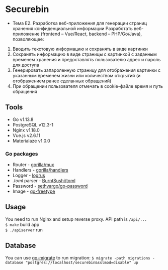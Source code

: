 # Securebin

- Тема Е2. Разработка веб-приложения для генерации страниц хранения конфиденциальной информации
  Разработать веб-приложение (frontend – Vue/React, backend – PHP/Go/Java), позволяющее:

1. Вводить текстовую информацию и сохранять в виде картинки
2. Сохранять информацию в виде страницы с картинкой с заданным временем хранения и предоставлять пользователю адрес и пароль для доступа
3. Генерировать запароленную страницу для отображения картинки с указанным временем жизни или количеством открытий (и отображением ранее сделанных обращений)
4. При обращении пользователя отмечать в cookie-файле время и путь обращения

## Tools

- Go v1.13.8
- PostgreSQL v12.3-1
- Nginx v1.18.0
- Vue.js v2.6.11
- Materialaze v1.0.0

### Go packages

- Router - [gorilla/mux](https://github.com/gorilla/mux)
- Handlers - [gorilla/handlers](https://github.com/gorilla/handlers)
- Logger - [logrus](https://github.com/sirupsen/logrus)
- _.toml_ parser - [BurntSushi/toml](https://github.com/BurntSushi/toml)
- Password - [sethvargo/go-password](https://github.com/sethvargo/go-password/password)
- Image - [go-freetype](https://github.com/golang/freetype)

## Usage

You need to run Nginx and setup reverse proxy. API path is `/api/...`<br/>
`$ make` build app<br/>
`$ ./apiserver` run

## Database

You can use [go-migrate](https://github.com/golang-migrate/migrate) to run migration:
`$ migrate -path migrations -database "postgres://localhost/securebin&sslmod=disable" up`
